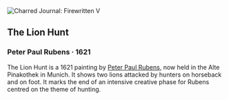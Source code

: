 <div class="artwork-of-the-day">
  <div class="container">
    <div class="img-wrapper">
      <img
        src="https://uploads7.wikiart.org/images/peter-paul-rubens/the-lion-hunt-1621.jpg!Large.jpg"
        alt="Charred Journal: Firewritten V" />
    </div>
    <div class="artwork-detail">
      <div class="artwork-origin"> 
        <h2 class="artwork-name">The Lion Hunt</h2>
        <h3 class="artist">
          Peter Paul Rubens
                    ·  1621
        </h3>
      </div>
      <p class="description">
        <span class="artwork-description-text ng-binding" ng-bind-html="viewModel.ArtworkOfTheDay.Description | unsafe">The Lion Hunt is a 1621 painting by <a target="_blank" href="/en/peter-paul-rubens">Peter Paul Rubens</a>, now held in the Alte Pinakothek in Munich. It shows two lions attacked by hunters on horseback and on foot. It marks the end of an intensive creative phase for Rubens centred on the theme of hunting.</span>
                        <div class="text-shadow-container ng-hide" ng-show="showShadow"></div>
      </p>
    </div>
  </div>

</div>
